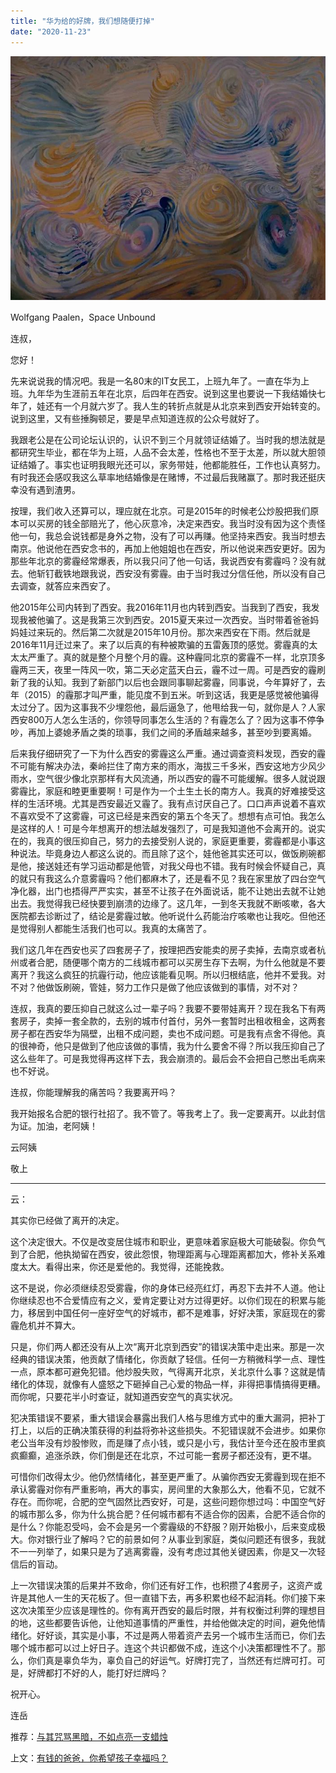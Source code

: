 ```yaml
---
title: "华为给的好牌，我们想随便打掉"
date: "2020-11-23"
---
```


![连岳文章](images/连岳文章picture-26.jpg)

Wolfgang Paalen，Space Unbound

  

连叔，

  

您好！

  

先来说说我的情况吧。我是一名80末的IT女民工，上班九年了。一直在华为上班。九年华为生涯前五年在北京，后四年在西安。说到这里也要说一下我结婚快七年了，娃还有一个月就六岁了。我人生的转折点就是从北京来到西安开始转变的。说到这里，又有些捶胸顿足，要是早点知道连叔的公众号就好了。

  

我跟老公是在公司论坛认识的，认识不到三个月就领证结婚了。当时我的想法就是都研究生毕业，都在华为上班，人品不会太差，性格也不至于太差，所以就大胆领证结婚了。事实也证明我眼光还可以，家务带娃，他都能胜任，工作也认真努力。有时我还会感叹我这么草率地结婚像是在赌博，不过最后我赌赢了。那时我还挺庆幸没有遇到渣男。

  

按理，我们收入还算可以，理应就在北京。可是2015年的时候老公炒股把我们原本可以买房的钱全部赔光了，他心灰意冷，决定来西安。我当时没有因为这个责怪他一句，我总会说钱都是身外之物，没有了可以再赚。他坚持来西安。我当时想去南京。他说他在西安念书的，再加上他姐姐也在西安，所以他说来西安更好。因为那些年北京的雾霾经常爆表，所以我只问了他一句话，我说西安有雾霾吗？没有就去。他斩钉截铁地跟我说，西安没有雾霾。由于当时我过分信任他，所以没有自己去调查，就答应来西安了。

  

他2015年公司内转到了西安。我2016年11月也内转到西安。当我到了西安，我发现我被他骗了。这是我第三次到西安。2015夏天来过一次西安。当时带着爸爸妈妈娃过来玩的。然后第二次就是2015年10月份。那次来西安在下雨。然后就是2016年11月迁过来了。来了以后真的有种被欺骗的五雷轰顶的感觉。雾霾真的太太太严重了。真的就是整个月整个月的霾。这种霾同北京的雾霾不一样，北京顶多霾两三天，夜里一阵风一吹，第二天必定蓝天白云，霾不过一周。可是西安的霾刷新了我的认知。我到了新部门以后也会跟同事聊起雾霾，同事说，今年算好了，去年（2015）的霾那才叫严重，能见度不到五米。听到这话，我更是感觉被他骗得太过分了。因为这事我不少埋怨他，最后逼急了，他甩给我一句，就你是人？人家西安800万人怎么生活的，你领导同事怎么生活的？有霾怎么了？因为这事不停争吵，再加上婆媳矛盾之类的琐事，我们之间的矛盾越来越多，甚至吵到要离婚。

  

后来我仔细研究了一下为什么西安的雾霾这么严重。通过调查资料发现，西安的霾不可能有解决办法，秦岭拦住了南方来的雨水，海拔三千多米，西安这地方少风少雨水，空气很少像北京那样有大风流通，所以西安的霾不可能缓解。很多人就说跟雾霾比，家庭和睦更重要啊！可是作为一个土生土长的南方人。我真的好难接受这样的生活环境。尤其是西安最近又霾了。我有点讨厌自己了。口口声声说着不喜欢不喜欢受不了这雾霾，可这已经是来西安的第五个冬天了。想想有点可怕。我怎么是这样的人！可是今年想离开的想法越发强烈了，可是我知道他不会离开的。说实在的，我真的很压抑自己，努力的去接受别人说的，家庭更重要，雾霾都是小事这种说法。毕竟身边人都这么说的。而且除了这个，娃他爸其实还可以，做饭刷碗都是他，接送娃还有学习运动都是他管，对我父母也不错。我有时候会怀疑自己，真的就只有我这么介意雾霾吗？他们都麻木了，还是看不见？我在家里放了四台空气净化器，出门也捂得严严实实，甚至不让孩子在外面说话，能不让她出去就不让她出去。我觉得我已经快要到崩溃的边缘了。这几年，一到冬天我就不断咳嗽，各大医院都去诊断过了，结论是雾霾过敏。他听说什么药能治疗咳嗽也让我吃。但他还是觉得别人都能生活我们也可以。我真的太痛苦了。

  

我们这几年在西安也买了四套房子了，按理把西安能卖的房子卖掉，去南京或者杭州或者合肥，随便哪个南方的二线城市都可以买房生存下去啊，为什么他就是不要离开？我这么疯狂的抗霾行动，他应该能看见啊。所以归根结底，他并不爱我。对不对？他做饭刷碗，管娃，努力工作只是做了他应该做到的事情，对不对？

  

连叔，我真的要压抑自己就这么过一辈子吗？我要不要带娃离开？现在我名下有两套房子，卖掉一套全款的，去别的城市付首付，另外一套暂时出租收租金，这两套房子都在西安华为隔壁，出租不成问题，卖也不成问题。可是我有点舍不得他。真的很神奇，他只是做到了他应该做的事情，我为什么要舍不得？所以我压抑自己了这么些年了。可是我觉得再这样下去，我会崩溃的。最后会不会把自己憋出毛病来也不好说。

  

连叔，你能理解我的痛苦吗？我要离开吗？

  

我开始报名合肥的银行社招了。我不管了。等我考上了。我一定要离开。以此封信为证。加油，老阿姨！

  

云阿姨

敬上

  

* * *

  

云：

  

其实你已经做了离开的决定。

  

这个决定很大。不仅是改变居住城市和职业，更意味着家庭极大可能破裂。你负气到了合肥，他执拗留在西安，彼此怨恨，物理距离与心理距离都加大，修补关系难度太大。看得出来，你还是爱他的。我觉得，还能挽救。

  

这不是说，你必须继续忍受雾霾，你的身体已经亮红灯，再忍下去并不人道。他让你继续忍也不合爱情应有之义，爱肯定要让对方过得更好。以你们现在的积累与能力，移居到中国任何一座好空气的好城市，都不是难事，好好决策，家庭现在的雾霾危机并不算大。

  

只是，你们两人都还没有从上次“离开北京到西安”的错误决策中走出来。那是一次经典的错误决策，他贡献了情绪化，你贡献了轻信。任何一方稍微科学一点、理性一点，原本都可避免犯错。他炒股失败，气得离开北京，关北京什么事？这就是情绪化的体现，就像有人盛怒之下砸掉自己心爱的物品一样，非得把事情搞得更糟。而你呢，只要花半小时查证，就知道西安空气的真实状况。

  

犯决策错误不要紧，重大错误会暴露出我们人格与思维方式中的重大漏洞，把补丁打上，以后的正确决策获得的利益将弥补这些损失。不犯错误就不会进步。如果你老公当年没有炒股惨败，而是赚了点小钱，或只是小亏，我估计至今还在股市里疯疯癫癫，追涨杀跌，你们倒是还在北京，不过可能一套房子都还没有，更不堪。

  

可惜你们改得太少。他仍然情绪化，甚至更严重了。从骗你西安无雾霾到现在拒不承认雾霾对你有严重影响，再大的事实，房间里的大象那么大，他看不见，它就不存在。而你呢，合肥的空气固然比西安好，可是，这些问题你想过吗：中国空气好的城市那么多，你为什么挑合肥？任何城市都有不适合你的因素，合肥不适合你的是什么？你能忍受吗，会不会是另一个雾霾级的不舒服？刚开始极小，后来变成极大。你对银行业了解吗？它的前景如何？从事业到家庭，类似问题还有很多，我就不一一列举了，如果只是为了逃离雾霾，没有考虑过其他关键因素，你是又一次轻信后的盲动。

  

上一次错误决策的后果并不致命，你们还有好工作，也积攒了4套房子，这资产或许是其他人一生的天花板了。但一直错下去，再多积累也经不起消耗。你们接下来这次决策至少应该是理性的。你有离开西安的最后时限，并有权衡过利弊的理想目的地，这些都要告诉他，让他知道事情的严重性，并给他做决定的时间，避免他情绪化。好好谈，其实是小事，不过是两人带着资产去另一个城市生活而已，你们去哪个城市都可以过上好日子。连这个共识都做不成，连这个小决策都理性不了。那么，你们真是辜负华为，辜负自己的好运气。好牌打完了，当然还有烂牌可打。可是，好牌都打不好的人，能打好烂牌吗？

  

祝开心。

  

连岳

  

推荐：[与其咒骂黑暗，不如点亮一支蜡烛](http://mp.weixin.qq.com/s?__biz=MjM5NDU0Mjk2MQ==&mid=2651649479&idx=1&sn=b939d0742b4e12dd4dda88675699829b&chksm=bd7e71d98a09f8cf133d2fa0c1253854295268b5895773fcc1c0bb9b9b155281bf47f0caa0a5&scene=21#wechat_redirect)  

上文：[有钱的爸爸，你希望孩子幸福吗？](http://mp.weixin.qq.com/s?__biz=MjM5NDU0Mjk2MQ==&mid=2651661820&idx=1&sn=dbda6dd63653c8d774d04fc254a927b7&chksm=bd7fa1e28a0828f48f74acd393092c67f1d773b6679eb22acd96264f46984d1cec01755d36e8&scene=21#wechat_redirect)
